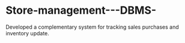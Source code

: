 # Store-management---DBMS-
Developed a complementary system for tracking sales purchases and inventory update. 
